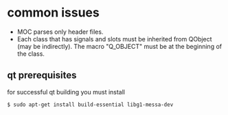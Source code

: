 # common issues 

- MOC parses only header files.
- Each class that has signals and slots 
  must be inherited from QObject (may be indirectly).
  The macro "Q_OBJECT" must be at the beginning of the class.


## qt prerequisites
for successful qt building you must install
```sh
$ sudo apt-get install build-essential libg1-messa-dev
```

